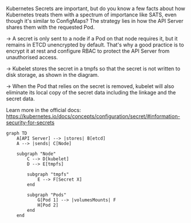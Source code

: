 Kubernetes Secrets are important, but do you know a few facts about how Kubernetes treats them with a spectrum of importance like SATS, even though it's similar to ConfigMaps? The strategy lies in how the API Server shares them with the requested Pod.



→  A secret is only sent to a node if a Pod on that node requires it, but it remains in ETCD unencrypted by default. That's why a good practice is to encrypt it at rest and configure RBAC to protect the API Server from unauthorised access.



→  Kubelet stores the secret in a tmpfs so that the secret is not written to disk storage, as shown in the diagram.



→  When the Pod that relies on the secret is removed, kubelet will also eliminate its local copy of the secret data including the linkage and the secret data. 





Learn more in the official docs: https://kubernetes.io/docs/concepts/configuration/secret/#information-security-for-secrets


```mermaid
graph TD
    A[API Server] --> |stores| B[etcd]
    A --> |sends| C[Node]
    
    subgraph "Node"
        C --> D[kubelet]
        D --> E[tmpfs]
        
        subgraph "tmpfs"
            E --> F[Secret X]
        end
        
        subgraph "Pods"
            G[Pod 1] --> |volumesMounts| F
            H[Pod 2]
        end
    end


```
